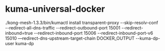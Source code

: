 # kuma-universal-docker
./kong-mesh-1.3.3/bin/kumactl install transparent-proxy --skip-resolv-conf --redirect-all-dns-traffic  --redirect-outbound-port 15001 --redirect-inbound=true --redirect-inbound-port 15006 --redirect-inbound-port-v6 15010 —redirect-dns-upstream-target-chain DOCKER_OUTPUT --kuma-dp-user kuma-dp
